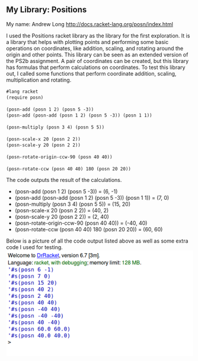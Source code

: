 ## My Library: Positions
My name: Andrew Long
http://docs.racket-lang.org/posn/index.html

I used the Positions racket library as the library for the first exploration. It is a library that helps with plotting points and performing some basic operations on coordinates, like addition, scaling, and rotating around the origin and other points. This library can be seen as an extended version of the PS2b assignment. A pair of coordinates can be created, but this library has formulas that perform calculations on coordinates.  To test this library out, I called some functions that perform coordinate addition, scaling, multiplication and rotating. 

```
#lang racket
(require posn)

(posn-add (posn 1 2) (posn 5 -3))
(posn-add (posn-add (posn 1 2) (posn 5 -3)) (posn 1 1))

(posn-multiply (posn 3 4) (posn 5 5))

(posn-scale-x 20 (posn 2 2))
(posn-scale-y 20 (posn 2 2))

(posn-rotate-origin-ccw-90 (posn 40 40))

(posn-rotate-ccw (posn 40 40) 180 (posn 20 20))
```
The code outputs the result of the calculations.
* (posn-add (posn 1 2) (posn 5 -3)) = (6, -1)
* (posn-add (posn-add (posn 1 2) (posn 5 -3)) (posn 1 1)) = (7, 0)
* (posn-multiply (posn 3 4) (posn 5 5)) = (15, 20)
* (posn-scale-x 20 (posn 2 2)) = (40, 2)
* (posn-scale-y 20 (posn 2 2)) = (2, 40)
* (posn-rotate-origin-ccw-90 (posn 40 40)) = (-40, 40)
* (posn-rotate-ccw (posn 40 40) 180 (posn 20 20)) = (60, 60)

Below is a picture of all the code output listed above as well as some extra code I used for testing.
![output](exp1_output.png)
